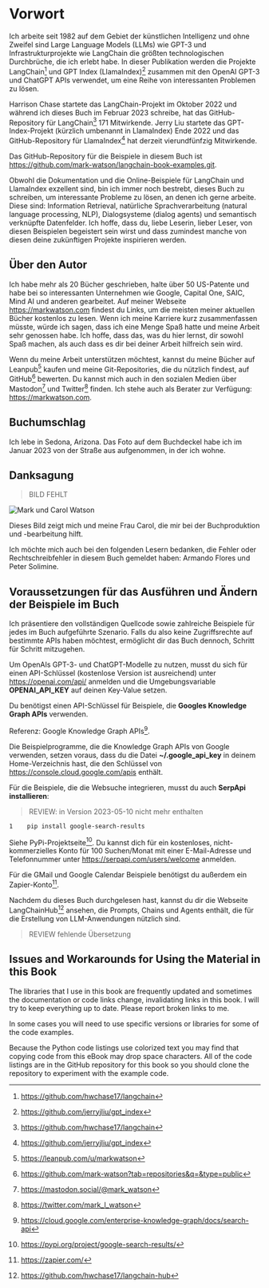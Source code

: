 # Vorwort

Ich arbeite seit 1982 auf dem Gebiet der künstlichen Intelligenz und ohne Zweifel sind Large Language Models (LLMs) wie GPT-3 und Infrastrukturprojekte wie LangChain die größten technologischen Durchbrüche, die ich erlebt habe. In dieser Publikation werden die Projekte LangChain[^1] und GPT Index (LlamaIndex)[^2] zusammen mit den OpenAI GPT-3 und ChatGPT APIs verwendet, um eine Reihe von interessanten Problemen zu lösen.

Harrison Chase startete das LangChain-Projekt im Oktober 2022 und während ich dieses Buch im Februar 2023 schreibe, hat das GitHub-Repository für LangChain[^1] 171 Mitwirkende. Jerry Liu startete das GPT-Index-Projekt (kürzlich umbenannt in LlamaIndex) Ende 2022 und das GitHub-Repository für LlamaIndex[^2] hat derzeit vierundfünfzig Mitwirkende.

Das GitHub-Repository für die Beispiele in diesem Buch ist https://github.com/mark-watson/langchain-book-examples.git.

Obwohl die Dokumentation und die Online-Beispiele für LangChain und LlamaIndex exzellent sind, bin ich immer noch bestrebt, dieses Buch zu schreiben, um interessante Probleme zu lösen, an denen ich gerne arbeite. Diese sind: Information Retrieval, natürliche Sprachverarbeitung (natural language processing, NLP), Dialogsysteme (dialog agents) und semantisch verknüpfte Datenfelder. Ich hoffe, dass du, liebe Leserin, lieber Leser, von diesen Beispielen begeistert sein wirst und dass zumindest manche von diesen deine zukünftigen Projekte inspirieren werden.

[^1]: https://github.com/hwchase17/langchain
[^2]: https://github.com/jerryjliu/gpt_index

## Über den Autor

Ich habe mehr als 20 Bücher geschrieben, halte über 50 US-Patente und habe bei so interessanten Unternehmen wie Google, Capital One, SAIC, Mind AI und anderen gearbeitet. Auf meiner Webseite https://markwatson.com findest du Links, um die meisten meiner aktuellen Bücher kostenlos zu lesen. Wenn ich meine Karriere kurz zusammenfassen müsste, würde ich sagen, dass ich eine Menge Spaß hatte und meine Arbeit sehr genossen habe. Ich hoffe, dass das, was du hier lernst, dir sowohl Spaß machen, als auch dass es dir bei deiner Arbeit hilfreich sein wird.

Wenn du meine Arbeit unterstützen möchtest, kannst du meine Bücher auf Leanpub[^3] kaufen und meine Git-Repositories, die du nützlich findest, auf GitHub[^4] bewerten. Du kannst mich auch in den sozialen Medien über Mastodon[^5] und Twitter[^6] finden. Ich stehe auch als Berater zur Verfügung: https://markwatson.com.

[^3]: https://leanpub.com/u/markwatson
[^4]: https://github.com/mark-watson?tab=repositories&q=&type=public
[^5]: https://mastodon.social/@mark_watson
[^6]: https://twitter.com/mark_l_watson

## Buchumschlag

Ich lebe in Sedona, Arizona. Das Foto auf dem Buchdeckel habe ich im Januar 2023 von der Straße aus aufgenommen, in der ich wohne.

## Danksagung

>BILD FEHLT

![Mark und Carol Watson](marcandcarolwatson.jpg)

Dieses Bild zeigt mich und meine Frau Carol, die mir bei der Buchproduktion und -bearbeitung hilft.

Ich möchte mich auch bei den folgenden Lesern bedanken, die Fehler oder Rechtschreibfehler in diesem Buch gemeldet haben: Armando Flores  und Peter Solimine.

## Voraussetzungen für das Ausführen und Ändern der Beispiele im Buch

Ich präsentiere den vollständigen Quellcode sowie zahlreiche Beispiele für jedes im Buch aufgeführte Szenario. Falls du also keine Zugriffsrechte auf bestimmte APIs haben möchtest, ermöglicht dir das Buch dennoch, Schritt für Schritt mitzugehen.

Um OpenAIs GPT-3- und ChatGPT-Modelle zu nutzen, musst du sich für einen API-Schlüssel (kostenlose Version ist ausreichend) unter https://openai.com/api/ anmelden und die Umgebungsvariable **OPENAI_API_KEY** auf deinen Key-Value setzen.

Du benötigst einen API-Schlüssel für Beispiele, die **Googles Knowledge Graph APIs** verwenden.

Referenz: Google Knowledge Graph APIs[^7]. 

Die Beispielprogramme, die die Knowledge Graph APIs von Google verwenden, setzen voraus, dass du die Datei **~/.google_api_key** in deinem Home-Verzeichnis hast, die den Schlüssel von https://console.cloud.google.com/apis enthält.

Für die Beispiele, die die Websuche integrieren, musst du auch **SerpApi installieren**:


>REVIEW: in Version 2023-05-10 nicht mehr enthalten
```
1    pip install google-search-results
```

Siehe PyPi-Projektseite[^8]. Du kannst dich für ein kostenloses, nicht-kommerzielles Konto für 100 Suchen/Monat mit einer E-Mail-Adresse und Telefonnummer unter https://serpapi.com/users/welcome anmelden.

Für die GMail und Google Calendar Beispiele benötigst du außerdem ein Zapier-Konto[^9].

Nachdem du dieses Buch durchgelesen hast, kannst du dir die Webseite LangChainHub[^10] ansehen, die Prompts, Chains und Agents enthält, die für die Erstellung von LLM-Anwendungen nützlich sind.

[^7]: https://cloud.google.com/enterprise-knowledge-graph/docs/search-api
[^8]: https://pypi.org/project/google-search-results/
[^9]: https://zapier.com/
[^10]: https://github.com/hwchase17/langchain-hub

>REVIEW fehlende Übersetzung
## Issues and Workarounds for Using the Material in this Book

The libraries that I use in this book are frequently updated and sometimes the documentation or code links change, invalidating links in this book. I will try to keep everything up to date. Please report broken links to me.

In some cases you will need to use specific versions or libraries for some of the code examples.

Because the Python code listings use colorized text you may find that copying code from this eBook may drop space characters. All of the code listings are in the GitHub repository for this book so you should clone the repository to experiment with the example code.
